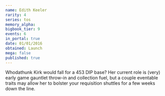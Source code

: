 ```yaml
---
name: Edith Keeler
rarity: 4
series: tos
memory_alpha:
bigbook_tier: 9
events: 6
in_portal: true
date: 01/01/2016
obtained: Launch
mega: false
published: true
---
```


Whodathunk Kirk would fall for a 453 DIP base? Her current role is (very) early game gauntlet throw-in and collection fuel, but a couple eventable traits may allow her to bolster your requisition shuttles for a few weeks down the line.
